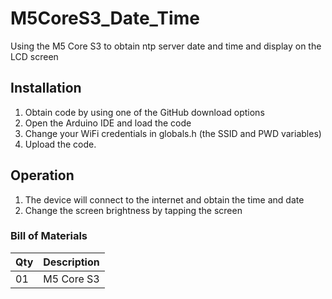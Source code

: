 # M5CoreS3_Date_Time
Using the M5 Core S3 to obtain ntp server date and time and display on the LCD screen

## Installation
1. Obtain code by using one of the GitHub download options
2. Open the Arduino IDE and load the code
3. Change your WiFi credentials in globals.h (the SSID and PWD variables)
4. Upload the code.

## Operation
1. The device will connect to the internet and obtain the time and date
2. Change the screen brightness by tapping the screen

### Bill of Materials

| Qty   | Description |
| ----- | ----------- |
|  01   | M5 Core S3  |


